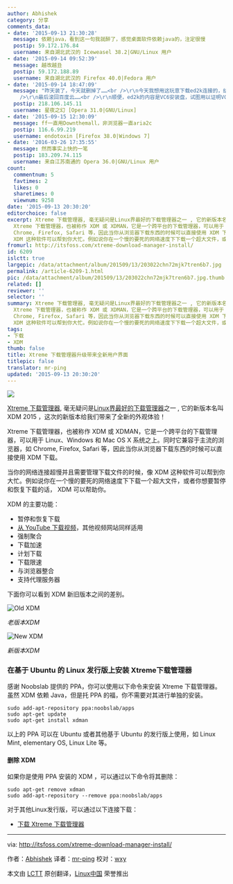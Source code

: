 ```yaml
---
author: Abhishek
category: 分享
comments_data:
- date: '2015-09-13 21:30:28'
  message: 依赖java，看到这一句我就醉了，感觉桌面软件依赖java的，注定很慢
  postip: 59.172.176.84
  username: 来自湖北武汉的 Iceweasel 38.2|GNU/Linux 用户
- date: '2015-09-14 09:52:39'
  message: 越改越丑
  postip: 59.172.188.89
  username: 来自湖北武汉的 Firefox 40.0|Fedora 用户
- date: '2015-09-14 18:47:09'
  message: "昨天装了，今天就删掉了……<br />\r\n今天我想用这玩意下载ed2k连接的，结果等了半天没有任何进度，看了一下详情发现这下载器蠢萌蠢萌的，直接把ed2k前缀前面再加一个http前缀就开始试图下载了……<br
    />\r\n最后滚回百度云……<br />\r\n顺便，ed2k的内容是VC6安装盘，试图用以证明VC6是世界上最好的编译器，用起来崩溃出错的人都是因为没有配套用Win98，国内VC6可以用半个世纪！"
  postip: 218.106.145.11
  username: 星夜之幻 [Opera 31.0|GNU/Linux]
- date: '2015-09-15 12:30:09'
  message: ff一直用Downthemall，非浏览器一直aria2c
  postip: 116.6.99.219
  username: endotoxin [Firefox 38.0|Windows 7]
- date: '2016-03-26 17:35:55'
  message: 然而事实上快的一笔
  postip: 183.209.74.115
  username: 来自江苏南通的 Opera 36.0|GNU/Linux 用户
count:
  commentnum: 5
  favtimes: 2
  likes: 0
  sharetimes: 0
  viewnum: 9258
date: '2015-09-13 20:30:20'
editorchoice: false
excerpt: Xtreme 下载管理器, 毫无疑问是Linux界最好的下载管理器之一 , 它的新版本名叫 XDM 2015 ，这次的新版本给我们带来了全新的外观体验！
  Xtreme 下载管理器，也被称作 XDM 或 XDMAN，它是一个跨平台的下载管理器，可以用于 Linux、Windows 和 Mac OS X 系统之上。同时它兼容于主流的浏览器，如
  Chrome, Firefox, Safari 等，因此当你从浏览器下载东西的时候可以直接使用 XDM 下载。 当你的网络连接超慢并且需要管理下载文件的时候，像
  XDM 这种软件可以帮到你大忙。例如说你在一个慢的要死的网络速度下下载一个超大文件，或者你想要暂停和恢
fromurl: http://itsfoss.com/xtreme-download-manager-install/
id: 6209
islctt: true
largepic: /data/attachment/album/201509/13/203022chn72mjk7tren6b7.jpg
permalink: /article-6209-1.html
pic: /data/attachment/album/201509/13/203022chn72mjk7tren6b7.jpg.thumb.jpg
related: []
reviewer: ''
selector: ''
summary: Xtreme 下载管理器, 毫无疑问是Linux界最好的下载管理器之一 , 它的新版本名叫 XDM 2015 ，这次的新版本给我们带来了全新的外观体验！
  Xtreme 下载管理器，也被称作 XDM 或 XDMAN，它是一个跨平台的下载管理器，可以用于 Linux、Windows 和 Mac OS X 系统之上。同时它兼容于主流的浏览器，如
  Chrome, Firefox, Safari 等，因此当你从浏览器下载东西的时候可以直接使用 XDM 下载。 当你的网络连接超慢并且需要管理下载文件的时候，像
  XDM 这种软件可以帮到你大忙。例如说你在一个慢的要死的网络速度下下载一个超大文件，或者你想要暂停和恢
tags:
- 下载
- XDM
thumb: false
title: Xtreme 下载管理器升级带来全新用户界面
titlepic: false
translator: mr-ping
updated: '2015-09-13 20:30:20'
---
```


![](/data/attachment/album/201509/13/203022chn72mjk7tren6b7.jpg)


[Xtreme 下载管理器](http://xdman.sourceforge.net/), 毫无疑问是[Linux界最好的下载管理器](http://itsfoss.com/4-best-download-managers-for-linux/)之一 , 它的新版本名叫 XDM 2015 ，这次的新版本给我们带来了全新的外观体验！


Xtreme 下载管理器，也被称作 XDM 或 XDMAN，它是一个跨平台的下载管理器，可以用于 Linux、Windows 和 Mac OS X 系统之上。同时它兼容于主流的浏览器，如 Chrome, Firefox, Safari 等，因此当你从浏览器下载东西的时候可以直接使用 XDM 下载。


当你的网络连接超慢并且需要管理下载文件的时候，像 XDM 这种软件可以帮到你大忙。例如说你在一个慢的要死的网络速度下下载一个超大文件，或者你想要暂停和恢复下载的话， XDM 可以帮助你。


XDM 的主要功能：


* 暂停和恢复下载
* [从 YouTube 下载视频](http://itsfoss.com/download-youtube-videos-ubuntu/)，其他视频网站同样适用
* 强制聚合
* 下载加速
* 计划下载
* 下载限速
* 与浏览器整合
* 支持代理服务器


下面你可以看到 XDM 新旧版本之间的差别。


![Old XDM](/data/attachment/album/201509/13/203023mpzwon433npodfqg.jpg)


*老版本XDM*


![New XDM](/data/attachment/album/201509/13/203023oevcg1qzp30vcvcq.png)


*新版本XDM*


### 在基于 Ubuntu 的 Linux 发行版上安装 Xtreme下载管理器


感谢 Noobslab 提供的 PPA，你可以使用以下命令来安装 Xtreme 下载管理器。虽然 XDM 依赖 Java，但是托 PPA 的福，你不需要对其进行单独的安装。



```
sudo add-apt-repository ppa:noobslab/apps
sudo apt-get update
sudo apt-get install xdman

```

以上的 PPA 可以在 Ubuntu 或者其他基于 Ubuntu 的发行版上使用，如 Linux Mint, elementary OS, Linux Lite 等。


#### 删除 XDM


如果你是使用 PPA 安装的 XDM ，可以通过以下命令将其删除：



```
sudo apt-get remove xdman
sudo add-apt-repository --remove ppa:noobslab/apps

```

对于其他Linux发行版，可以通过以下连接下载：


* [下载 Xtreme 下载管理器](http://xdman.sourceforge.net/download.html)




---


via: <http://itsfoss.com/xtreme-download-manager-install/>


作者：[Abhishek](http://itsfoss.com/author/abhishek/) 译者：[mr-ping](https://github.com/mr-ping) 校对：[wxy](https://github.com/wxy)


本文由 [LCTT](https://github.com/LCTT/TranslateProject) 原创翻译，[Linux中国](https://linux.cn/) 荣誉推出